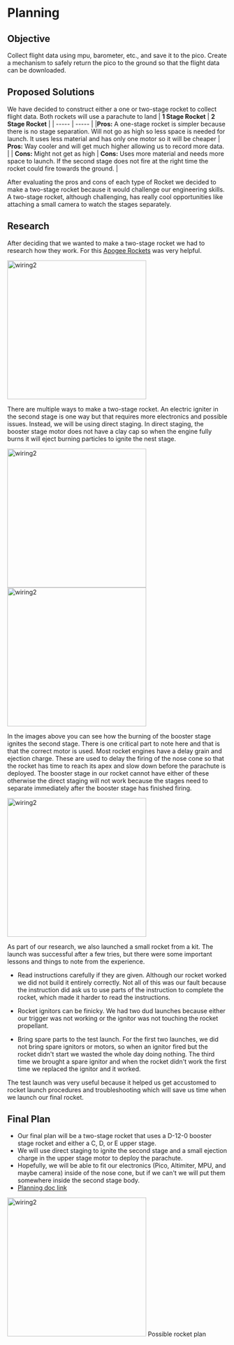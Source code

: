 # Planning
## Objective
Collect flight data using mpu, barometer, etc., and save it to the pico. Create a mechanism to safely return the pico to the ground so that the flight data can be downloaded.
## Proposed Solutions
We have decided to construct either a one or two-stage rocket to collect flight data. Both rockets will use a parachute to land
| **1 Stage Rocket** | **2 Stage Rocket** |
| ----- | ----- |
|**Pros:** A one-stage rocket is simpler because there is no stage separation. Will not go as high so less space is needed for launch. It uses less material and has only one motor so it will be cheaper | **Pros:** Way cooler and will get much higher allowing us to record more data. |
| **Cons:** Might not get as high | **Cons:** Uses more material and needs more space to launch. If the second stage does not fire at the right time the rocket could fire towards the ground. |

After evaluating the pros and cons of each type of Rocket we decided to make a two-stage rocket because it would challenge our engineering skills. A two-stage rocket, although challenging, has really cool opportunities like attaching a small camera to watch the stages separately. 

## Research
After deciding that we wanted to make a two-stage rocket we had to research how they work. For this [Apogee Rockets](https://www.apogeerockets.com/Tech/How_2-Stage_Rockets_Work) was very helpful.

<img src="https://github.com/zsiller38/Pi-in-the-Sky-Chris-Zachary/blob/main/Images/Rocketpic1.png?raw=true" alt="wiring2" style="width:318px;"> 

There are multiple ways to make a two-stage rocket. An electric igniter in the second stage is one way but that requires more electronics and possible issues. Instead, we will be using direct staging. In direct staging, the booster stage motor does not have a clay cap so when the engine fully burns it will eject burning particles to ignite the nest stage.

<img src="https://github.com/zsiller38/Pi-in-the-Sky-Chris-Zachary/blob/main/Images/rocketpic3.png?raw=true" alt="wiring2" style="width:318px;"> <img src="https://github.com/zsiller38/Pi-in-the-Sky-Chris-Zachary/blob/main/Images/rocketpic4.png?raw=true" alt="wiring2" style="width:318px;">

In the images above you can see how the burning of the booster stage ignites the second stage. There is one critical part to note here and that is that the correct motor is used. Most rocket engines have a delay grain and ejection charge. These are used to delay the firing of the nose cone so that the rocket has time to reach its apex and slow down before the parachute is deployed. The booster stage in our rocket cannot have either of these otherwise the direct staging will not work because the stages need to separate immediately after the booster stage has finished firing. 

<img src="https://github.com/zsiller38/Pi-in-the-Sky-Chris-Zachary/blob/main/Images/Rocketpic2.png?raw=true" alt="wiring2" style="width:318px;"> 

As part of our research, we also launched a small rocket from a kit. The launch was successful after a few tries, but there were some important lessons and things to note from the experience.

- Read instructions carefully if they are given. Although our rocket worked we did not build it entirely correctly. Not all of this was our fault because the instruction did ask us to use parts of the instruction to complete the rocket, which made it harder to read the instructions.

- Rocket ignitors can be finicky. We had two dud launches because either our trigger was not working or the ignitor was not touching the rocket propellant.

- Bring spare parts to the test launch. For the first two launches, we did not bring spare ignitors or motors, so when an ignitor fired but the rocket didn't start we wasted the whole day doing nothing. The third time we brought a spare ignitor and when the rocket didn't work the first time we replaced the ignitor and it worked.

The test launch was very useful because it helped us get accustomed to rocket launch procedures and troubleshooting which will save us time when we launch our final rocket. 

## Final Plan
- Our final plan will be a two-stage rocket that uses a D-12-0 booster stage rocket and either a C, D, or E upper stage.
- We will use direct staging to ignite the second stage and a small ejection charge in the upper stage motor to deploy the parachute.
- Hopefully, we will be able to fit our electronics (Pico, Altimiter, MPU, and maybe camera) inside of the nose cone, but if we can't we will put them somewhere inside the second stage body.
- [Planning doc link](https://docs.google.com/document/d/17WwYuRgZeO-M28lSW4JHtBa9JSogwiJhs65o3TL73Uk/edit)
<img src="https://github.com/zsiller38/Pi-in-the-Sky-Chris-Zachary/blob/main/Images/rocketplan.jpg?raw=true" alt="wiring2" style="width:318px;">
Possible rocket plan
